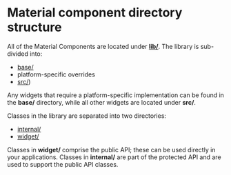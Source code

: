 # Material component directory structure

All of the Material Components are located under **[lib/](https://github.com/material-components/material-components-android/tree/master/lib)**. The library is
sub-divided into:

*   [base/](components.md#base/)
*   platform-specific overrides
*   [src/](components.md#src/))

Any widgets that require a platform-specific implementation can be found in
the **base/** directory, while all other widgets are located under **src/**.

Classes in the library are separated into two directories:

*   [internal/](https://github.com/material-components/material-components-android/tree/master/lib/src/android/support/design/internal/)
*   [widget/](https://github.com/material-components/material-components-android/tree/master/lib/src/android/support/design/widget/)

Classes in **widget/** comprise the public API; these can be used directly in your
applications. Classes in **internal/** are part of the protected API and are used to
support the public API classes.
